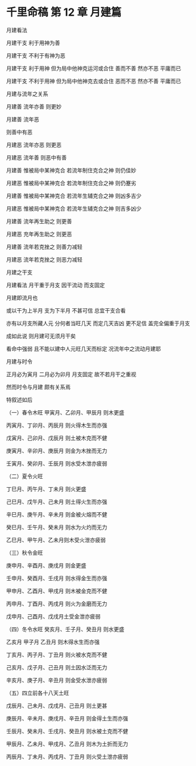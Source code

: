 # 千里命稿 第 12 章 月建篇

月建看法

月建干支 利于用神为善

月建干支 不利于有神为恶

月建干支 利于用神 但为局中他神克运河或合住 善而不善 然亦不恶 平庸而已

月建干支 不利于用神 但为局中他神克去或合住 恶而不恶 然亦不善 平庸而已

月建与流年之关系

月建善 流年亦善 则更妙

月建善 流年恶

则善中有恶

月建恶 流年亦恶 则更恶

月建恶 流年善 则恶中有善

月建善 惟被局中某神克合 若流年制住克合之神 则仍佳妙

月建恶 惟被局中某神克合 若流年制住克合之神 则仍蹇劣

月建善 惟被局中某神克合 若流年生辅克合之神 则凶多吉少

月建恶 惟被局中某神克合 若流年生辅克合之神 则吉多凶少

月建善 流年再生助之 则更善

月建恶 充年再生助之 则更恶

月建善 流年若克挫之 则善力减轻

月建恶 流年若克挫之 则恶力减轻

月建之干支

月建看法 月干重于月支 因干流动 而支固定

月建即流月也

或以干为上半月 支为下半月 不甚可信 总宜干支合看

亦有以月支所藏人元 分何者当旺几天 而定几天吉凶 更不足信 盖完全偏重于月支

成如此说 则月建可无须月干矣

看命中强弱 且不能以建中人元旺几天而标定 况流年中之流动月建耶

月建与时令

正月必为寅月 二月必为卯月 月支固定 故不若月干之重视

然而时令与月建 颇有关系焉

特叙述如后

（一）春令木旺 甲寅月、乙卯月、甲辰月 则木更盛

丙寅月、丁卯月、丙辰月 则火得木生而亦强

戊寅月、己卯月、戊辰月 则土被木克而不健

庚寅月、辛卯月、庚辰月 则金为木挫而无力

壬寅月、癸卯月、壬辰月 则水受木泄亦疲弱

（二）夏令火旺

丁巳月、丙午月、丁未月 则火更盛

己巳月、戊午月、己未月 则土得火生而亦强

辛巳月、庚午月、辛未月 则金被火熔而不健

癸巳月、壬午月、癸未月 则水为火灼而无力

乙巳月、甲午月、乙未月则木受火泄亦疲弱

（三）秋令金旺

庚申月、辛酉月、庚戌月 则金更盛

壬申月、癸酉月、壬戌月 则水得金生而亦强

甲申月、乙酉月、甲戌月 则木被金克而不健

丙申月、丁酉月、丙戌月 则火为金磨而无力

戊申月、己酉月、戊戌月土受金泄亦疲弱

（四）冬令水旺 癸亥月、壬子月、癸丑月 则水更盛

乙亥月 甲子月 乙丑月 则木得水生而亦强

丁亥月、丙子月、丁丑月 则火被水克而不健

己亥月、戊子月、己丑月 则土因水泛而无力

辛亥月、庚子月、辛丑月 则金受水泄亦疲弱

（五）四立前各十八天土旺

戊辰月、己未月、戊戌月、己丑月 则土更甚

庚辰月、辛未月、庚戌月、辛丑月 则金得土生而亦强

壬辰月、癸未月、壬戌月、癸丑月 则水被土克而不健

甲辰月、乙未月、甲戌月、乙丑月 则木为土折而无力

丙辰月、丁未月、丙戌月、丁丑月 则火受土泄亦疲弱
